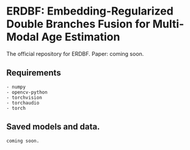 # ERDBF: Embedding-Regularized Double Branches Fusion for Multi-Modal Age Estimation
The official repository for ERDBF.
Paper: coming soon.
## Requirements
    - numpy
    - opencv-python
    - torchvision
    - torchaudio
    - torch
## Saved models and data.
    coming soon.

